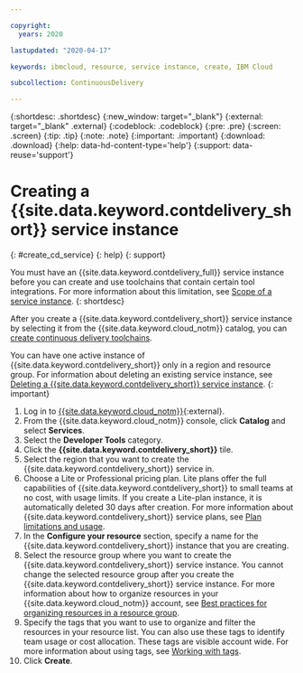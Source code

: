 ```yaml
---

copyright:
  years: 2020

lastupdated: "2020-04-17"

keywords: ibmcloud, resource, service instance, create, IBM Cloud

subcollection: ContinuousDelivery

---
```


{:shortdesc: .shortdesc}
{:new_window: target="_blank"}
{:external: target="_blank" .external}
{:codeblock: .codeblock}
{:pre: .pre}
{:screen: .screen}
{:tip: .tip}
{:note: .note}
{:important: .important}
{:download: .download}
{:help: data-hd-content-type='help'}
{:support: data-reuse='support'}

# Creating a {{site.data.keyword.contdelivery_short}} service instance
{: #create_cd_service}
{: help} 
{: support}

You must have an {{site.data.keyword.contdelivery_full}} service instance before you can create and use toolchains that contain certain tool integrations. For more information about this limitation, see [Scope of a service instance](/docs/ContinuousDelivery?topic=ContinuousDelivery-limitations_usage#service_scope).
{: shortdesc}

After you create a {{site.data.keyword.contdelivery_short}} service instance by selecting it from the {{site.data.keyword.cloud_notm}} catalog, you can [create continuous delivery toolchains](/docs/ContinuousDelivery?topic=ContinuousDelivery-getting-started).

You can have one active instance of {{site.data.keyword.contdelivery_short}} only in a region and resource group. For information about deleting an existing service instance, see [Deleting a {{site.data.keyword.contdelivery_short}} service instance](/docs/ContinuousDelivery?topic=ContinuousDelivery-delete_cd_service).
{: important}

1. Log in to [{{site.data.keyword.cloud_notm}}](https://cloud.ibm.com/){:external}.
1. From the {{site.data.keyword.cloud_notm}} console, click **Catalog** and select **Services**.
1. Select the **Developer Tools** category.
1. Click the **{{site.data.keyword.contdelivery_short}}** tile.
1. Select the region that you want to create the {{site.data.keyword.contdelivery_short}} service in.
1. Choose a Lite or Professional pricing plan. Lite plans offer the full capabilities of {{site.data.keyword.contdelivery_short}} to small teams at no cost, with usage limits. If you create a Lite-plan instance, it is automatically deleted 30 days after creation. For more information about {{site.data.keyword.contdelivery_short}} service plans, see [Plan limitations and usage](/docs/ContinuousDelivery?topic=ContinuousDelivery-limitations_usage).
1. In the **Configure your resource** section, specify a name for the {{site.data.keyword.contdelivery_short}} instance that you are creating.
1. Select the resource group where you want to create the {{site.data.keyword.contdelivery_short}} service instance. You cannot change the selected resource group after you create the {{site.data.keyword.contdelivery_short}} service instance. For more information about how to organize resources in your {{site.data.keyword.cloud_notm}} account, see [Best practices for organizing resources in a resource group](/docs/resources?topic=resources-bp_resourcegroups#bp_resourcegroups).
1. Specify the tags that you want to use to organize and filter the resources in your resource list. You can also use these tags to identify team usage or cost allocation. These tags are visible account wide. For more information about using tags, see [Working with tags](/docs/resources?topic=resources-tag).
1. Click **Create**.
